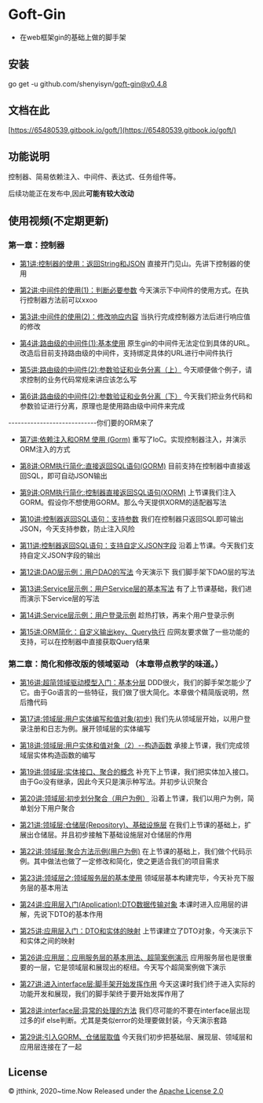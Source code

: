 # Goft-Gin
* 在web框架gin的基础上做的脚手架

## 安装
go get -u github.com/shenyisyn/goft-gin@v0.4.8

## 文档在此
[https://65480539.gitbook.io/goft/](https://65480539.gitbook.io/goft/)

## 功能说明
 控制器、简易依赖注入、中间件、表达式、任务组件等。
 
 后续功能正在发布中,因此**可能有较大改动**
## 使用视频(不定期更新)
### 第一章：控制器
* [第1讲:控制器的使用：返回String和JSON](http://www.jtthink.com/course/play/2784)
直接开门见山。先讲下控制器的使用

* [第2讲:中间件的使用(1)：判断必要参数](http://www.jtthink.com/course/play/2785)
今天演示下中间件的使用方式。在执行控制器方法前可以xxoo

* [第3讲:中间件的使用(2)：修改响应内容](http://www.jtthink.com/course/play/2786)
当执行完成控制器方法后进行响应值的修改

* [第4讲:路由级的中间件(1):基本使用](http://www.jtthink.com/course/play/2787)
原生gin的中间件无法定位到具体的URL。改造后目前支持路由级的中间件，支持绑定具体的URL进行中间件执行

* [第5讲:路由级的中间件(2):参数验证和业务分离（上）](http://www.jtthink.com/course/play/2797)
今天顺便做个例子，请求控制的业务代码常规来讲应该怎么写

* [第6讲:路由级的中间件(2):参数验证和业务分离（下）](http://www.jtthink.com/course/play/2798)
今天我们把业务代码和参数验证进行分离，原理也是使用路由级中间件来完成

----------------------------你们要的ORM来了
* [第7讲:依赖注入和ORM 使用 (Gorm)](http://www.jtthink.com/course/play/2799)
重写了IoC。实现控制器注入，并演示ORM注入的方式

* [第8讲:ORM执行简化:直接返回SQL语句(GORM)](http://www.jtthink.com/course/play/2829)
目前支持在控制器中直接返回SQL，即可自动JSON输出

* [第9讲:ORM执行简化:控制器直接返回SQL语句(XORM)](http://www.jtthink.com/course/play/2830)
上节课我们注入GORM。假设你不想使用GORM。那么今天提供XORM的适配器写法

* [第10讲:控制器返回SQL语句：支持参数](http://www.jtthink.com/course/play/2843)
我们在控制器只返回SQL即可输出JSON，今天支持参数，防止注入风险

* [第11讲:控制器返回SQL语句：支持自定义JSON字段](http://www.jtthink.com/course/play/2844)
沿着上节课。今天我们支持自定义JSON字段的输出

* [第12讲:DAO层示例：用户DAO的写法](https://www.jtthink.com/course/play/2846)
今天演示下 我们脚手架下DAO层的写法

* [第13讲:Service层示例：用户Service层的基本写法](https://www.jtthink.com/course/play/2871)
有了上节课基础，我们进而演示下Service层的写法

* [第14讲:Service层示例：用户登录示例](https://www.jtthink.com/course/play/2872)
趁热打铁，再来个用户登录示例

* [第15讲:ORM简化：自定义输出key、Query执行](https://www.jtthink.com/course/play/2873)
应网友要求做了一些功能的支持，可以在控制器中直接获取Query结果 

### 第二章：简化和修改版的领域驱动 （本章带点教学的味道。）
* [第16讲:超简领域驱动模型入门：基本分层](https://www.jtthink.com/course/play/2905)
DDD很火，我们的脚手架怎能少了它。由于Go语言的一些特征，我们做了很大简化。本章做个精简版说明，然后撸代码

* [第17讲:领域层:用户实体编写和值对象(初步)](https://www.jtthink.com/course/play/2906)
我们先从领域层开始，以用户登录注册和日志为例。展开领域层的实体编写

* [第18讲:领域层:用户实体和值对象（2）--构造函数](https://www.jtthink.com/course/play/2907)
承接上节课，我们完成领域层实体构造函数的编写

* [第19讲:领域层:实体接口、聚合的概念](https://www.jtthink.com/course/play/2908)
补充下上节课，我们把实体加入接口。由于Go没有继承，因此今天只是演示种写法。并初步认识聚合

* [第20讲:领域层:初步划分聚合（用户为例）](https://www.jtthink.com/course/play/2926)
沿着上节课，我们以用户为例，简单划分下用户聚合

* [第21讲:领域层:仓储层(Repository)、基础设施层](https://www.jtthink.com/course/play/2927)
在我们上节课的基础上，扩展出仓储层。并且初步接触下基础设施层对仓储层的作用

* [第22讲:领域层:聚合方法示例(用户为例)](https://www.jtthink.com/course/play/2928)
在上节课的基础上，我们做个代码示例。其中做法也做了一定修改和简化，使之更适合我们的项目需求

* [第23讲:领域层之:领域服务层的基本使用](https://www.jtthink.com/course/play/2929)
领域层基本构建完毕，今天补充下服务层的基本用法

* [第24讲:应用层入门(Application):DTO数据传输对象](https://www.jtthink.com/course/play/2961)
本课时进入应用层的讲解，先说下DTO的基本作用

* [第25讲:应用层入门：DTO和实体的映射](https://www.jtthink.com/course/play/2962)
上节课建立了DTO对象，今天演示下和实体之间的映射

* [第26讲:应用层：应用服务层的基本用法、超简案例演示](https://www.jtthink.com/course/play/2963)
应用服务层也是很重要的一层，它是领域层和展现出的枢纽。今天写个超简案例做下演示

* [第27讲:进入interface层:脚手架开始发挥作用](https://www.jtthink.com/course/play/2964)
今天这课时我们终于进入实际的功能开发和展现，我们的脚手架终于要开始发挥作用了

* [第28讲:interface层:异常的处理的方法](https://www.jtthink.com/course/play/2982)
我们尽可能的不要在interface层出现过多的if else判断。尤其是类似error的处理要做封装，今天演示套路

* [第29讲:引入GORM、仓储层取值](https://www.jtthink.com/course/play/2983)
今天我们初步把基础层、展现层、领域层和应用层连接在了一起
## License
© jtthink, 2020~time.Now
Released under the [Apache License 2.0](https://github.com/shenyisyn/goft-gin/blob/master/LICENSE)
